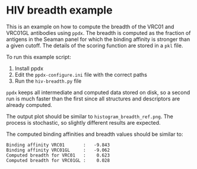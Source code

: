 
# HIV breadth example

This is an example on how to compute the breadth of the VRC01 and VRC01GL
antibodies using `ppdx`.  The breadth is computed as the fraction of antigens in
the Seaman panel for which the binding affinity is stronger than a given cutoff.
The details of the scoring function are stored in a `pkl` file.

To run this example script:
 1. Install ppdx 
 2. Edit the `ppdx-configure.ini` file with the correct paths
 3. Run the `hiv-breadth.py` file

`ppdx` keeps all intermediate and computed data stored on disk, so a second run is
much faster than the first since all structures and descriptors are already
computed.

The output plot should be similar to `histogram_breadth_ref.png`. The process is
stochastic, so slightly different results are expected.

The computed binding affinities and breadth values should be similar to:

    Binding affinity VRC01       :   -9.843
    Binding affinity VRC01GL     :   -9.062
    Computed breadth for VRC01   :    0.623
    Computed breadth for VRC01GL :    0.028

